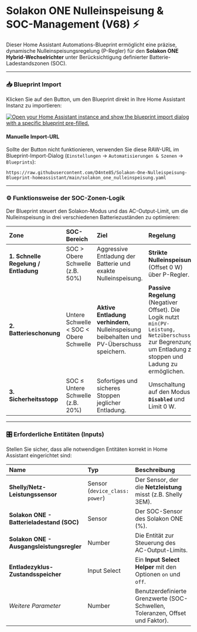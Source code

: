 # Solakon ONE Nulleinspeisung & SOC-Management (V68) ⚡

Dieser Home Assistant Automations-Blueprint ermöglicht eine präzise, dynamische Nulleinspeisungsregelung (P-Regler) für den **Solakon ONE Hybrid-Wechselrichter** unter Berücksichtigung definierter Batterie-Ladestandszonen (SOC).

---

### 📥 Blueprint Import

Klicken Sie auf den Button, um den Blueprint direkt in Ihre Home Assistant Instanz zu importieren:

[![Open your Home Assistant instance and show the blueprint import dialog with a specific blueprint pre-filled.](https://my.home-assistant.io/badges/blueprint_import.svg)](https://my.home-assistant.io/redirect/blueprint_import/?blueprint_url=https%3A%2F%2Fraw.githubusercontent.com%2FD4nte85%2FSolakon-One-Nulleispeisung-Blueprint-homeassistant%2Fmain%2Fsolakon_one_nulleinspeisung.yaml)

#### Manuelle Import-URL

Sollte der Button nicht funktionieren, verwenden Sie diese RAW-URL im Blueprint-Import-Dialog (`Einstellungen` -> `Automatisierungen & Szenen` -> `Blueprints`):

`https://raw.githubusercontent.com/D4nte85/Solakon-One-Nulleispeisung-Blueprint-homeassistant/main/solakon_one_nulleinspeisung.yaml`

---

### ⚙️ Funktionsweise der SOC-Zonen-Logik

Der Blueprint steuert den Solakon-Modus und das AC-Output-Limit, um die Nulleinspeisung in drei verschiedenen Batteriezuständen zu optimieren:

| Zone | SOC-Bereich | Ziel | Regelung |
| :--- | :--- | :--- | :--- |
| **1. Schnelle Regelung / Entladung** | SOC > Obere Schwelle (z.B. 50%) | Aggressive Entladung der Batterie und exakte Nulleinspeisung. | **Strikte Nulleinspeisung** (Offset 0 W) über P-Regler. |
| **2. Batterieschonung** | Untere Schwelle < SOC < Obere Schwelle | **Aktive Entladung verhindern**, Nulleinspeisung beibehalten und PV-Überschuss speichern. | **Passive Regelung** (Negativer Offset). Die Logik nutzt `min(PV-Leistung, Netzüberschuss)` zur Begrenzung, um Entladung zu stoppen und Ladung zu ermöglichen. |
| **3. Sicherheitsstopp** | SOC ≤ Untere Schwelle (z.B. 20%) | Sofortiges und sicheres Stoppen jeglicher Entladung. | Umschaltung auf den Modus **`Disabled`** und Limit 0 W. |

---

### 🎛️ Erforderliche Entitäten (Inputs)

Stellen Sie sicher, dass alle notwendigen Entitäten korrekt in Home Assistant eingerichtet sind:

| Name | Typ | Beschreibung |
| :--- | :--- | :--- |
| **Shelly/Netz-Leistungssensor** | Sensor (`device_class: power`) | Der Sensor, der die **Netzleistung** misst (z.B. Shelly 3EM). |
| **Solakon ONE - Batterieladestand (SOC)** | Sensor | Der SOC-Sensor des Solakon ONE (%). |
| **Solakon ONE - Ausgangsleistungsregler** | Number | Die Entität zur Steuerung des AC-Output-Limits. |
| **Entladezyklus-Zustandsspeicher** | Input Select | Ein **Input Select Helper** mit den Optionen `on` und `off`. |
| *Weitere Parameter* | Number | Benutzerdefinierte Grenzwerte (SOC-Schwellen, Toleranzen, Offset und Faktor). |
